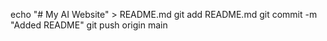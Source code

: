 echo "# My AI Website" > README.md
git add README.md
git commit -m "Added README"
git push origin main

